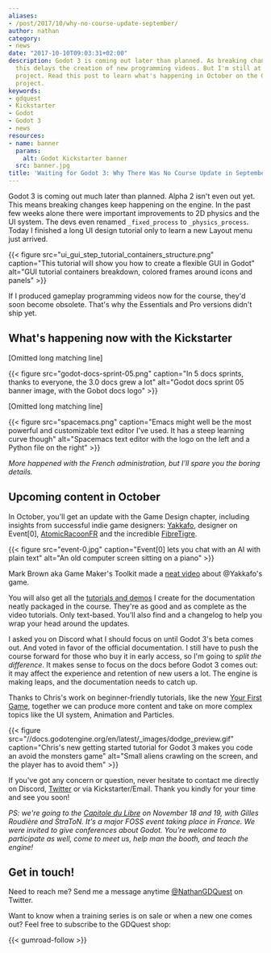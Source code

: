 ```yaml
---
aliases:
- /post/2017/10/why-no-course-update-september/
author: nathan
category:
- news
date: "2017-10-10T09:03:31+02:00"
description: Godot 3 is coming out later than planned. As breaking changes keep happening,
  this delays the creation of new programming videos. But I'm still at work on the
  project. Read this post to learn what's happening in October on the Godot course
  project.
keywords:
- gdquest
- Kickstarter
- Godot
- Godot 3
- news
resources:
- name: banner
  params:
    alt: Godot Kickstarter banner
  src: banner.jpg
title: 'Waiting for Godot 3: Why There Was No Course Update in September'
---
```


Godot 3 is coming out much later than planned. Alpha 2 isn't even out yet. This means breaking changes keep happening on the engine. In the past few weeks alone there were important improvements to 2D physics and the UI system. The devs even renamed `_fixed_process` to `_physics_process`. Today I finished a long UI design tutorial only to learn a new Layout menu just arrived.

{{< figure src="ui_gui_step_tutorial_containers_structure.png" caption="This tutorial will show you how to create a flexible GUI in Godot" alt="GUI tutorial containers breakdown, colored frames around icons and panels" >}}

If I produced gameplay programming videos now for the course, they'd soon become obsolete. That's why the Essentials and Pro versions didn't ship yet.

## What's happening now with the Kickstarter

[Omitted long matching line]

{{< figure src="godot-docs-sprint-05.png" caption="In 5 docs sprints, thanks to everyone, the 3.0 docs grew a lot" alt="Godot docs sprint 05 banner image, with the Gobot docs logo" >}}

[Omitted long matching line]

{{< figure src="spacemacs.png" caption="Emacs might well be the most powerful and customizable text editor I've used. It has a steep learning curve though" alt="Spacemacs text editor with the logo on the left and a Python file on the right" >}}

_More happened with the French administration, but I'll spare you the boring details._

## Upcoming content in October

In October, you'll get an update with the Game Design chapter, including insights from successful indie game designers: [Yakkafo](//twitter.com/yakkafo), designer on Event[0], [AtomicRacoonFR](//twitter.com/AtomicRaccoonFR) and the incredible [FibreTigre](//twitter.com/FibreTigre).

{{< figure src="event-0.jpg" caption="Event[0] lets you chat with an AI with plain text" alt="An old computer screen sitting on a piano" >}}

Mark Brown aka Game Maker's Toolkit made a [neat video](//www.youtube.com/watch?v=bCJw4hQkPj4) about @Yakkafo's game.

You will also get all the [tutorials and demos](//github.com/GDQuest/godot-3-guides/) I create for the documentation neatly packaged in the course. They're as good and as complete as the video tutorials. Only text-based. You'll also find and a changelog to help you wrap your head around the updates.

I asked you on Discord what I should focus on until Godot 3's beta comes out. And voted in favor of the official documentation. I still have to push the course forward for those who buy it in early access, so I'm going to *split the difference*. It makes sense to focus on the docs before Godot 3 comes out: it may affect the experience and retention of new users a lot. The engine is making leaps, and the documentation needs to catch up.

Thanks to Chris's work on beginner-friendly tutorials, like the new [Your First Game](//docs.godotengine.org/en/latest/learning/step_by_step/your_first_game.html), together we can produce more content and take on more complex topics like the UI system, Animation and Particles.

{{< figure src="//docs.godotengine.org/en/latest/_images/dodge_preview.gif" caption="Chris's new getting started tutorial for Godot 3 makes you code an avoid the monsters game" alt="Small aliens crawling on the screen, and the player has to avoid them" >}}

If you've got any concern or question, never hesitate to contact me directly on Discord, [Twitter](//twitter.com/NathanGDQuest/) or via Kickstarter/Email.
Thank you kindly for your time and see you soon!

*PS: we're going to the [Capitole du Libre](//2017.capitoledulibre.org/) on November 18 and 19, with Gilles Roudière and StraToN. It's a major FOSS event taking place in France. We were invited to give conferences about Godot. You're welcome to participate as well, come to meet us, help man the booth, and teach the engine!*

## Get in touch!

Need to reach me? Send me a message anytime [@NathanGDQuest](//twitter.com/NathanGDQuest) on Twitter.

Want to know when a training series is on sale or when a new one comes out? Feel free to subscribe to the GDQuest shop:

{{< gumroad-follow >}}
